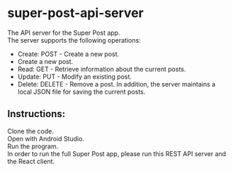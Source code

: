 # super-post-api-server
The API server for the Super Post app.<br />
The server supports the following operations:<br />
* Create: POST - Create a new post.
* Create a new post.
* Read: GET - Retrieve information about the current posts.
* Update: PUT - Modify an existing post.
* Delete: DELETE - Remove a post.
In addition, the server maintains a local JSON file for saving the current posts. 
## Instructions:
Clone the code.<br />
Open with Android Studio.<br />
Run the program.<br />
In order to run the full Super Post app, please run this REST API server and the React client.
